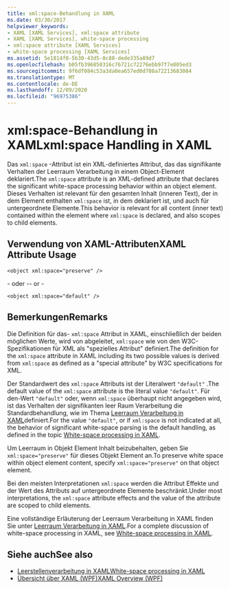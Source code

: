 ```yaml
---
title: xml:space-Behandlung in XAML
ms.date: 03/30/2017
helpviewer_keywords:
- XAML [XAML Services], xml:space attribute
- XAML [XAML Services], white-space processing
- xml:space attribute [XAML Services]
- white-space processing [XAML Services]
ms.assetid: 5e1814f0-5b30-43d5-8c88-dede335a89d7
ms.openlocfilehash: b05fb396850316c76721c72276ebb97f7e805ed3
ms.sourcegitcommit: 9f6df084c53a3da0ea657ed0d708a72213683084
ms.translationtype: MT
ms.contentlocale: de-DE
ms.lasthandoff: 12/09/2020
ms.locfileid: "96975386"
---
```

# <a name="xmlspace-handling-in-xaml"></a><span data-ttu-id="0cae0-102">xml:space-Behandlung in XAML</span><span class="sxs-lookup"><span data-stu-id="0cae0-102">xml:space Handling in XAML</span></span>

<span data-ttu-id="0cae0-103">Das `xml:space` -Attribut ist ein XML-definiertes Attribut, das das signifikante Verhalten der Leerraum Verarbeitung in einem Object-Element deklariert.</span><span class="sxs-lookup"><span data-stu-id="0cae0-103">The `xml:space` attribute is an XML-defined attribute that declares the significant white-space processing behavior within an object element.</span></span> <span data-ttu-id="0cae0-104">Dieses Verhalten ist relevant für den gesamten Inhalt (inneren Text), der in dem Element enthalten `xml:space` ist, in dem deklariert ist, und auch für untergeordnete Elemente.</span><span class="sxs-lookup"><span data-stu-id="0cae0-104">This behavior is relevant for all content (inner text) contained within the element where `xml:space` is declared, and also scopes to child elements.</span></span>

## <a name="xaml-attribute-usage"></a><span data-ttu-id="0cae0-105">Verwendung von XAML-Attributen</span><span class="sxs-lookup"><span data-stu-id="0cae0-105">XAML Attribute Usage</span></span>

```xaml
<object xml:space="preserve" />
```

 <span data-ttu-id="0cae0-106">\- oder -</span><span class="sxs-lookup"><span data-stu-id="0cae0-106">\- or -</span></span>

```xaml
<object xml:space="default" />
```

## <a name="remarks"></a><span data-ttu-id="0cae0-107">Bemerkungen</span><span class="sxs-lookup"><span data-stu-id="0cae0-107">Remarks</span></span>

<span data-ttu-id="0cae0-108">Die Definition für das- `xml:space` Attribut in XAML, einschließlich der beiden möglichen Werte, wird von abgeleitet, `xml:space` wie von den W3C-Spezifikationen für XML als "spezielles Attribut" definiert.</span><span class="sxs-lookup"><span data-stu-id="0cae0-108">The definition for the `xml:space` attribute in XAML including its two possible values is derived from `xml:space` as defined as a "special attribute" by W3C specifications for XML.</span></span>

<span data-ttu-id="0cae0-109">Der Standardwert des `xml:space` Attributs ist der Literalwert `"default"` .</span><span class="sxs-lookup"><span data-stu-id="0cae0-109">The default value of the `xml:space` attribute is the literal value `"default"`.</span></span> <span data-ttu-id="0cae0-110">Für den-Wert `"default"` oder, wenn `xml:space` überhaupt nicht angegeben wird, ist das Verhalten der signifikanten leer Raum Verarbeitung die Standardbehandlung, wie im Thema [Leerraum Verarbeitung in XAML](white-space-processing.md)definiert.</span><span class="sxs-lookup"><span data-stu-id="0cae0-110">For the value `"default"`, or if `xml:space` is not indicated at all, the behavior of significant white-space parsing is the default handling, as defined in the topic [White-space processing in XAML](white-space-processing.md).</span></span>

<span data-ttu-id="0cae0-111">Um Leerraum in Objekt Element Inhalt beizubehalten, geben Sie `xml:space="preserve"` für dieses Objekt Element an.</span><span class="sxs-lookup"><span data-stu-id="0cae0-111">To preserve white space within object element content, specify `xml:space="preserve"` on that object element.</span></span>

<span data-ttu-id="0cae0-112">Bei den meisten Interpretationen `xml:space` werden die Attribut Effekte und der Wert des Attributs auf untergeordnete Elemente beschränkt.</span><span class="sxs-lookup"><span data-stu-id="0cae0-112">Under most interpretations, the `xml:space` attribute effects and the value of the attribute are scoped to child elements.</span></span>

<span data-ttu-id="0cae0-113">Eine vollständige Erläuterung der Leerraum Verarbeitung in XAML finden Sie unter [Leerraum Verarbeitung in XAML](white-space-processing.md).</span><span class="sxs-lookup"><span data-stu-id="0cae0-113">For a complete discussion of white-space processing in XAML, see [White-space processing in XAML](white-space-processing.md).</span></span>

## <a name="see-also"></a><span data-ttu-id="0cae0-114">Siehe auch</span><span class="sxs-lookup"><span data-stu-id="0cae0-114">See also</span></span>

- [<span data-ttu-id="0cae0-115">Leerstellenverarbeitung in XAML</span><span class="sxs-lookup"><span data-stu-id="0cae0-115">White-space processing in XAML</span></span>](white-space-processing.md)
- [<span data-ttu-id="0cae0-116">Übersicht über XAML (WPF)</span><span class="sxs-lookup"><span data-stu-id="0cae0-116">XAML Overview (WPF)</span></span>](../net/wpf/fundamentals/xaml.md)
